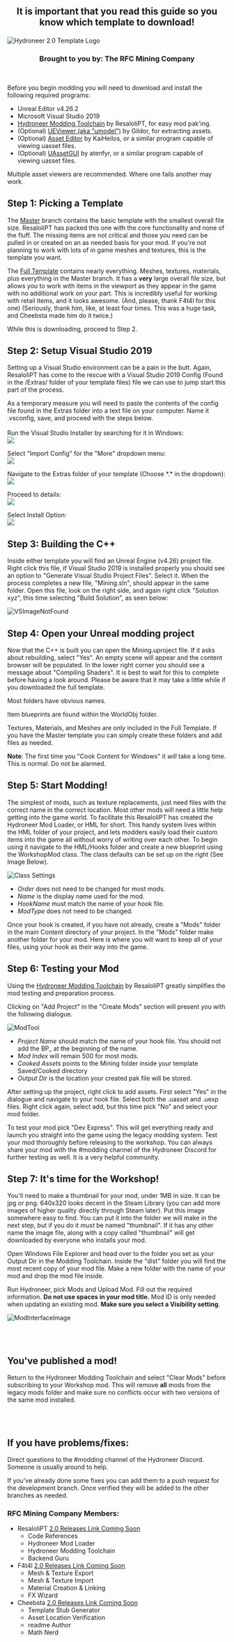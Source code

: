 ## <p align="center">It is important that you read this guide so you know which template to download!</p>

![Hydroneer 2.0 Template Logo](Extras/Images/gitHeader.png)
### <p align="center">Brought to you by: The RFC Mining Company</p>
<br>

Before you begin modding you will need to download and install the following required programs:
- Unreal Editor v4.26.2
- Microsoft Visual Studio 2019
- [Hydroneer Modding Toolchain](https://github.com/ResaloliPT/HydroModTool) by ResaloliPT, for easy mod pak'ing.
- (Optional) [UEViewer (aka "umodel")](https://www.gildor.org/en/projects/umodel#files) by Gildor, for extracting assets.
- (Optional) [Asset Editor](https://github.com/kaiheilos/Utilities) by KaiHeilos, or a similar program capable of viewing uasset files.
- (Optional) [UAssetGUI](https://github.com/atenfyr/UAssetGUI/releases) by atenfyr, or a similar program capable of viewing uasset files.

Multiple asset viewers are recommended. Where one fails another may work.

## Step 1: Picking a Template

The [Master](https://github.com/RFC-MiningCompany/HydroneerTemplate/tree/master) branch contains the basic template with the smallest overall file size. ResaloliPT has packed this one with the core functionality and none of the fluff. The missing items are not critical and those you need can be pulled in or created on an as needed basis for your mod. If you're not planning to work with lots of in game meshes and textures, this is the template you want.

The [Full Template](https://github.com/RFC-MiningCompany/HydroneerTemplate/tree/fullTemplate) contains nearly everything. Meshes, textures, materials, plus everything in the Master branch. It has a **very** large overall file size, but allows you to work with items in the viewport as they appear in the game with no additional work on your part. This is incredibly useful for working with retail items, and it looks awesome.  (And, please, thank F4t4l for this one) (Seriously, thank him, like, at least four times. This was a huge task, and Cheebsta made him do it twice.)

While this is downloading, proceed to Step 2.

## Step 2: Setup Visual Studio 2019

Setting up a Visual Studio environment can be a pain in the butt. Again, ResaloliPT has come to the rescue with a Visual Studio 2019 Config (Found in the /Extras/ folder of your template files) file we can use to jump start this part of the process.

As a temporary measure you will need to paste the contents of the config file found in the Extras folder into a text file on your computer. Name it .vsconfig, save, and proceed with the steps below.
<br><br>
Run the Visual Studio Installer by searching for it in Windows:<br>
<img src="Extras/Images/ConfigSearch.jpg" /><br>

Select "Import Config" for the "More" dropdown menu:<br>
<img src="Extras/Images/ConfigImport.jpg" /><br>

Navigate to the Extras folder of your template (Choose \*.* in the dropdown):<br>
<img src="Extras/Images/ConfigSelectAll.jpg" /><br>

Proceed to details:<br>
<img src="Extras/Images/ConfigDetails.jpg" /><br>

Select Install Option:<br>
<img src="Extras/Images/ConfigInstall.jpg" /><br>

## Step 3: Building the C++

Inside either template you will find an Unreal Engine (v4.26) project file. Right click this file, if Visual Studio 2019 is installed properly you should see an option to "Generate Visual Studio Project Files". Select it. When the process completes a new file, "Mining.sln", should appear in the same folder. Open this file, look on the right side, and again right click "Solution xyz", this time selecting "Build Solution", as seen below:

![VSImageNotFound](Extras/Images/Build.png)

## Step 4: Open your Unreal modding project
Now that the C++ is built you can open the Mining.uproject file. If it asks about rebuilding, select "Yes". An empty scene will appear and the content browser will be populated. In the lower right corner you should see a message about "Compiling Shaders". It is best to wait for this to complete before having a look around. Please be aware that it may take a little while if you downloaded the full template. 

Most folders have obvious names.

Item blueprints are found within the WorldObj folder.

Textures, Materials, and Meshes are only included in the Full Template. If you have the Master template you can simply create these folders and add files as needed.

**Note**: The first time you "Cook Content for Windows" it *will* take a long time. This is normal. Do not be alarmed.

## Step 5: Start Modding!

The simplest of mods, such as texture replacements, just need files with the correct name in the correct location. Most other mods will need a little help getting into the game world. To facilitate this ResaloliPT has created the Hydroneer Mod Loader, or HML for short. This handy system lives within the HML folder of your project, and lets modders easily load their custom items into the game all without worry of writing over each other. To begin using it navigate to the HML/Hooks folder and create a new blueprint using the WorkshopMod class. The class defaults can be set up on the right (See Image Below). 

![Class Settings](Extras/Images/InterfaceSetup.jpg)
 - *Order* does not need to be changed for most mods. 
 - *Name* is the display name used for the mod.
 - *HookName* must match the name of your hook file.
 - *ModType* does not need to be changed.

Once your hook is created, if you have not already, create a "Mods" folder in the main Content directory of your project. In the "Mods" folder make another folder for your mod. Here is where you will want to keep all of your files, using your hook as their way into the game.

## Step 6: Testing your Mod
Using the [Hydroneer Modding Toolchain](https://github.com/ResaloliPT/HydroModTool) by ResaloliPT greatly simplifies the mod testing and preparation process.

Clicking on "Add Project" in the "Create Mods" section will present you with the following dialogue.

![ModTool](Extras/Images/projectSetup.png)
- *Project Name* should match the name of your hook file. You should not add the BP_ at the beginning of the name.
- *Mod Index* will remain 500 for most mods. 
- *Cooked Assets* points to the Mining folder inside your template Saved/Cooked directory
- *Output Dir* is the location your created pak file will be stored.

After setting up the project, right click to add assets. First select "Yes" in the dialogue and navigate to your hook file. Select both the .uasset and .uexp files. Right click again, select add, but this time pick "No" and select your mod folder.

To test your mod pick "Dev Express". This will get everything ready and launch you straight into the game using the legacy modding system. Test your mod thoroughly before releasing to the workshop. You can always share your mod with the #modding channel of the Hydroneer Discord for further testing as well. It is a very helpful community.

## Step 7: It's time for the Workshop!

You'll need to make a thumbnail for your mod, under 1MB in size. It can be jpg or png. 640x320 looks decent in the Steam Library (you can add more images of higher quality directly through Steam later). Put this image somewhere easy to find. You can put it into the folder we will make in the next step, but if you do it *must* be named "thumbnail". If it has any other name the image file, along with a copy called "thumbnail" will get downloaded by everyone who installs your mod.

Open Windows File Explorer and head over to the folder you set as your Output Dir in the Modding Toolchain. Inside the "dist" folder you will find the most recent copy of your mod file. Make a new folder with the name of your mod and drop the mod file inside.

Run Hydroneer, pick Mods and Upload Mod. Fill out the required information. **Do not use spaces in your mod title.** Mod ID is only needed when updating an existing mod. **Make sure you select a Visibility setting**.

![ModInterfaceImage](Extras/Images/ModInterface.jpg)

<br><br>
## You've published a mod!

Return to the Hydroneer Modding Toolchain and select "Clear Mods" before subscribing to your Workshop mod. This will remove **all** mods from the legacy mods folder and make sure no conflicts occur with two versions of the same mod installed.

<br><br>

## If you have problems/fixes:

Direct questions to the #modding channel of the Hydroneer Discord. Someone is usually around to help.

If you've already done some fixes you can add them to a push request for the development branch. Once verified they will be added to the other branches as needed.


### RFC Mining Company Members:
 - ResaloliPT [2.0 Releases Link Coming Soon]()
   - Code References
   - Hydroneer Mod Loader
   - Hydroneer Modding Toolchain
   - Backend Guru
 - F4t4l [2.0 Releases Link Coming Soon]()
   - Mesh & Texture Export
   - Mesh & Texture Import
   - Material Creation & Linking
   - FX Wizard
 - Cheebsta [2.0 Releases Link Coming Soon]()
   - Template Stub Generator
   - Asset Location Verification
   - readme Author
   - Math Nerd
